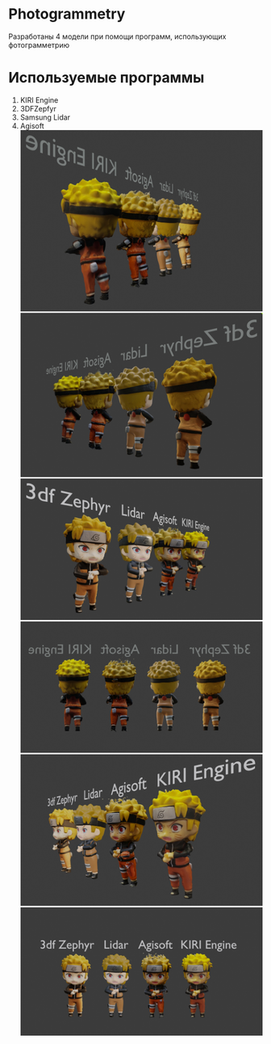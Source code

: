 # Photogrammetry
Разработаны 4 модели при помощи программ, использующих фотограмметрию

# Используемые программы
1. KIRI Engine
2. 3DFZepfyr
3. Samsung Lidar
4. Agisoft
![Alt text](./1.jpg?raw=true "Видео всех моделей")
![Alt text](./2.jpg?raw=true)
![Alt text](./3.jpg?raw=true)
![Alt text](./4.jpg?raw=true)
![Alt text](./5.jpg?raw=true)
![Alt text](./6.jpg?raw=true)